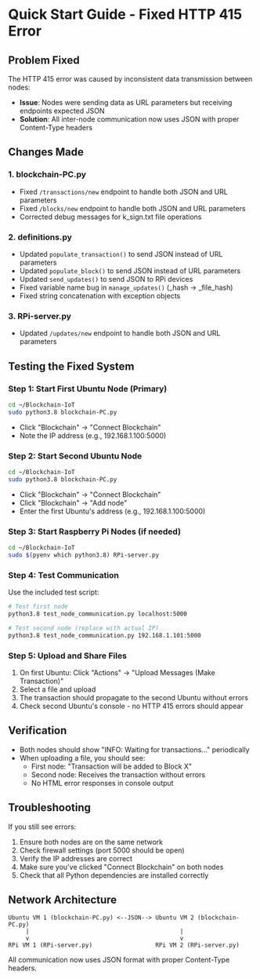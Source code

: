 # Quick Start Guide - Fixed HTTP 415 Error

## Problem Fixed

The HTTP 415 error was caused by inconsistent data transmission between nodes:

- **Issue**: Nodes were sending data as URL parameters but receiving endpoints expected JSON
- **Solution**: All inter-node communication now uses JSON with proper Content-Type headers

## Changes Made

### 1. blockchain-PC.py

- Fixed `/transactions/new` endpoint to handle both JSON and URL parameters
- Fixed `/blocks/new` endpoint to handle both JSON and URL parameters
- Corrected debug messages for k_sign.txt file operations

### 2. definitions.py

- Updated `populate_transaction()` to send JSON instead of URL parameters
- Updated `populate_block()` to send JSON instead of URL parameters
- Updated `send_updates()` to send JSON to RPi devices
- Fixed variable name bug in `manage_updates()` (\_hash → \_file_hash)
- Fixed string concatenation with exception objects

### 3. RPi-server.py

- Updated `/updates/new` endpoint to handle both JSON and URL parameters

## Testing the Fixed System

### Step 1: Start First Ubuntu Node (Primary)

```bash
cd ~/Blockchain-IoT
sudo python3.8 blockchain-PC.py
```

- Click "Blockchain" → "Connect Blockchain"
- Note the IP address (e.g., 192.168.1.100:5000)

### Step 2: Start Second Ubuntu Node

```bash
cd ~/Blockchain-IoT
sudo python3.8 blockchain-PC.py
```

- Click "Blockchain" → "Connect Blockchain"
- Click "Blockchain" → "Add node"
- Enter the first Ubuntu's address (e.g., 192.168.1.100:5000)

### Step 3: Start Raspberry Pi Nodes (if needed)

```bash
cd ~/Blockchain-IoT
sudo $(pyenv which python3.8) RPi-server.py
```

### Step 4: Test Communication

Use the included test script:

```bash
# Test first node
python3.8 test_node_communication.py localhost:5000

# Test second node (replace with actual IP)
python3.8 test_node_communication.py 192.168.1.101:5000
```

### Step 5: Upload and Share Files

1. On first Ubuntu: Click "Actions" → "Upload Messages (Make Transaction)"
2. Select a file and upload
3. The transaction should propagate to the second Ubuntu without errors
4. Check second Ubuntu's console - no HTTP 415 errors should appear

## Verification

- Both nodes should show "INFO: Waiting for transactions..." periodically
- When uploading a file, you should see:
  - First node: "Transaction will be added to Block X"
  - Second node: Receives the transaction without errors
  - No HTML error responses in console output

## Troubleshooting

If you still see errors:

1. Ensure both nodes are on the same network
2. Check firewall settings (port 5000 should be open)
3. Verify the IP addresses are correct
4. Make sure you've clicked "Connect Blockchain" on both nodes
5. Check that all Python dependencies are installed correctly

## Network Architecture

```
Ubuntu VM 1 (blockchain-PC.py) <--JSON--> Ubuntu VM 2 (blockchain-PC.py)
     |                                           |
     v                                           v
RPi VM 1 (RPi-server.py)                  RPi VM 2 (RPi-server.py)
```

All communication now uses JSON format with proper Content-Type headers.
